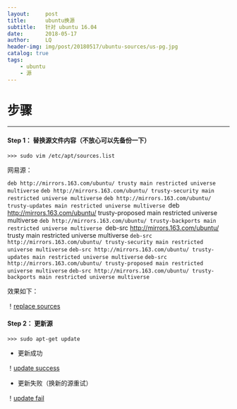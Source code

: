 ```yaml
---
layout:     post
title:      ubuntu换源
subtitle:   针对 ubuntu 16.04
date:       2018-05-17
author:     LQ
header-img: img/post/20180517/ubuntu-sources/us-pg.jpg
catalog: true
tags:
    - ubuntu
    - 源
---
```

# 步骤
---

#### Step 1： 替换源文件内容（不放心可以先备份一下）

```
>>> sudo vim /etc/apt/sources.list
```

网易源：

`deb http://mirrors.163.com/ubuntu/ trusty main restricted universe multiverse`
`deb http://mirrors.163.com/ubuntu/ trusty-security main restricted universe multiverse`
`deb http://mirrors.163.com/ubuntu/ trusty-updates main restricted universe multiverse
`deb http://mirrors.163.com/ubuntu/ trusty-proposed main restricted universe multiverse
`deb http://mirrors.163.com/ubuntu/ trusty-backports main restricted universe multiverse
`deb-src http://mirrors.163.com/ubuntu/ trusty main restricted universe multiverse
`deb-src http://mirrors.163.com/ubuntu/ trusty-security main restricted universe multiverse`
`deb-src http://mirrors.163.com/ubuntu/ trusty-updates main restricted universe multiverse`
`deb-src http://mirrors.163.com/ubuntu/ trusty-proposed main restricted universe multiverse`
`deb-src http://mirrors.163.com/ubuntu/ trusty-backports main restricted universe multiverse`

效果如下：

！[replace sources](https://raw.githubusercontent.com/chenup/chenup.github.io/master/img/post/20180517/ubuntu-sources/us-rs.png)

#### Step 2： 更新源

```
>>> sudo apt-get update
```

- 更新成功

！[update success](https://raw.githubusercontent.com/chenup/chenup.github.io/master/img/post/20180517/ubuntu-sources/us-us.png)

- 更新失败（换新的源重试）

！[update fail](https://raw.githubusercontent.com/chenup/chenup.github.io/master/img/post/20180517/ubuntu-sources/us-uf.png)


